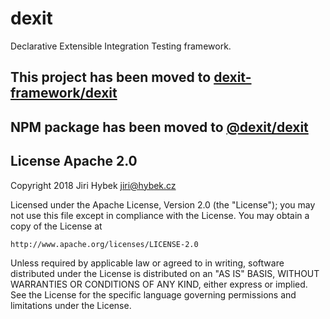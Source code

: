 # dexit

Declarative Extensible Integration Testing framework.

## This project has been moved to [dexit-framework/dexit](https://github.com/dexit-framework/dexit)

## NPM package has been moved to [@dexit/dexit](https://www.npmjs.com/package/@dexit/dexit)

## License Apache 2.0

Copyright 2018 Jiri Hybek <jiri@hybek.cz>

Licensed under the Apache License, Version 2.0 (the "License");
you may not use this file except in compliance with the License.
You may obtain a copy of the License at

    http://www.apache.org/licenses/LICENSE-2.0

Unless required by applicable law or agreed to in writing, software
distributed under the License is distributed on an "AS IS" BASIS,
WITHOUT WARRANTIES OR CONDITIONS OF ANY KIND, either express or implied.
See the License for the specific language governing permissions and
limitations under the License.